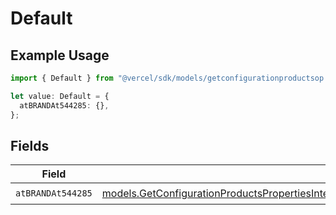 # Default

## Example Usage

```typescript
import { Default } from "@vercel/sdk/models/getconfigurationproductsop.js";

let value: Default = {
  atBRANDAt544285: {},
};
```

## Fields

| Field                                                                                                                                                                                                                                                                      | Type                                                                                                                                                                                                                                                                       | Required                                                                                                                                                                                                                                                                   | Description                                                                                                                                                                                                                                                                |
| -------------------------------------------------------------------------------------------------------------------------------------------------------------------------------------------------------------------------------------------------------------------------- | -------------------------------------------------------------------------------------------------------------------------------------------------------------------------------------------------------------------------------------------------------------------------- | -------------------------------------------------------------------------------------------------------------------------------------------------------------------------------------------------------------------------------------------------------------------------- | -------------------------------------------------------------------------------------------------------------------------------------------------------------------------------------------------------------------------------------------------------------------------- |
| `atBRANDAt544285`                                                                                                                                                                                                                                                          | [models.GetConfigurationProductsPropertiesIntegrationsResponse200ApplicationJSONResponseBodyProductsMetadataSchemaAtBRANDAt544285](../models/getconfigurationproductspropertiesintegrationsresponse200applicationjsonresponsebodyproductsmetadataschemaatbrandat544285.md) | :heavy_check_mark:                                                                                                                                                                                                                                                         | N/A                                                                                                                                                                                                                                                                        |
